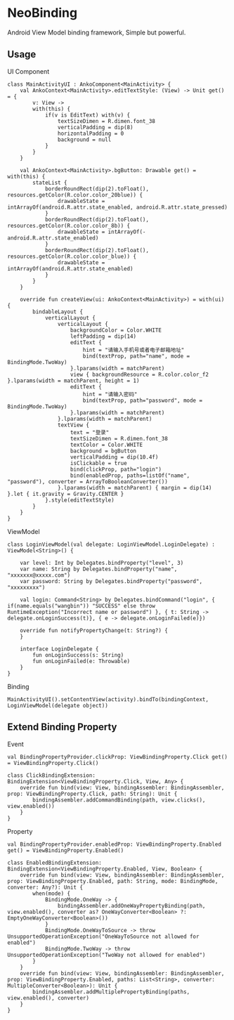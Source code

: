 # NeoBinding
Android View Model binding framework, Simple but powerful.

## Usage

UI Component

    class MainActivityUI : AnkoComponent<MainActivity> {
        val AnkoContext<MainActivity>.editTextStyle: (View) -> Unit get() = {
            v: View ->
            with(this) {
                if(v is EditText) with(v) {
                    textSizeDimen = R.dimen.font_38
                    verticalPadding = dip(8)
                    horizontalPadding = 0
                    background = null
                }
            }
        }

        val AnkoContext<MainActivity>.bgButton: Drawable get() = with(this) {
            stateList {
                borderRoundRect(dip(2).toFloat(), resources.getColor(R.color.color_20blue)) {
                    drawableState = intArrayOf(android.R.attr.state_enabled, android.R.attr.state_pressed)
                }
                borderRoundRect(dip(2).toFloat(), resources.getColor(R.color.color_8b)) {
                    drawableState = intArrayOf(-android.R.attr.state_enabled)
                }
                borderRoundRect(dip(2).toFloat(), resources.getColor(R.color.color_blue)) {
                    drawableState = intArrayOf(android.R.attr.state_enabled)
                }
            }
        }

        override fun createView(ui: AnkoContext<MainActivity>) = with(ui) {
            bindableLayout {
                verticalLayout {
                    verticalLayout {
                        backgroundColor = Color.WHITE
                        leftPadding = dip(14)
                        editText {
                            hint = "请输入手机号或者电子邮箱地址"
                            bind(textProp, path="name", mode = BindingMode.TwoWay)
                        }.lparams(width = matchParent)
                        view { backgroundResource = R.color.color_f2 }.lparams(width = matchParent, height = 1)
                        editText {
                            hint = "请输入密码"
                            bind(textProp, path="password", mode = BindingMode.TwoWay)
                        }.lparams(width = matchParent)
                    }.lparams(width = matchParent)
                    textView {
                        text = "登录"
                        textSizeDimen = R.dimen.font_38
                        textColor = Color.WHITE
                        background = bgButton
                        verticalPadding = dip(10.4f)
                        isClickable = true
                        bind(clickProp, path="login")
                        bind(enabledProp, paths=listOf("name", "password"), converter = ArrayToBooleanConverter())
                    }.lparams(width = matchParent) { margin = dip(14) }.let { it.gravity = Gravity.CENTER }
                }.style(editTextStyle)
            }
        }
    }
    
ViewModel

    class LoginViewModel(val delegate: LoginViewModel.LoginDelegate) : ViewModel<String>() {

        var level: Int by Delegates.bindProperty("level", 3)
        var name: String by Delegates.bindProperty("name", "xxxxxxx@xxxxx.com")
        var password: String by Delegates.bindProperty("password", "xxxxxxxxx")

        val login: Command<String> by Delegates.bindCommand("login", { if(name.equals("wangbin")) "SUCCESS" else throw RuntimeException("Incorrect name or password") }, { t: String -> delegate.onLoginSuccess(t)}, { e -> delegate.onLoginFailed(e)})

        override fun notifyPropertyChange(t: String?) {
        }

        interface LoginDelegate {
            fun onLoginSuccess(s: String)
            fun onLoginFailed(e: Throwable)
        }
    }
    
Binding

    MainActivityUI().setContentView(activity).bindTo(bindingContext, LoginViewModel(delegate object))
    
## Extend Binding Property 

Event
    
    val BindingPropertyProvider.clickProp: ViewBindingProperty.Click get() = ViewBindingProperty.Click()
    
    class ClickBindingExtension: BindingExtension<ViewBindingProperty.Click, View, Any> {
        override fun bind(view: View, bindingAssembler: BindingAssembler, prop: ViewBindingProperty.Click, path: String): Unit {
            bindingAssembler.addCommandBinding(path, view.clicks(), view.enabled())
        }
    }

Property

    val BindingPropertyProvider.enabledProp: ViewBindingProperty.Enabled get() = ViewBindingProperty.Enabled()
    
    class EnabledBindingExtension: BindingExtension<ViewBindingProperty.Enabled, View, Boolean> {
        override fun bind(view: View, bindingAssembler: BindingAssembler, prop: ViewBindingProperty.Enabled, path: String, mode: BindingMode, converter: Any?): Unit {
            when(mode) {
                BindingMode.OneWay -> {
                    bindingAssembler.addOneWayPropertyBinding(path, view.enabled(), converter as? OneWayConverter<Boolean> ?: EmptyOneWayConverter<Boolean>())
                }
                BindingMode.OneWayToSource -> throw UnsupportedOperationException("OneWayToSource not allowed for enabled")
                BindingMode.TwoWay -> throw UnsupportedOperationException("TwoWay not allowed for enabled")
            }
        }
        override fun bind(view: View, bindingAssembler: BindingAssembler, prop: ViewBindingProperty.Enabled, paths: List<String>, converter: MultipleConverter<Boolean>): Unit {
            bindingAssembler.addMultiplePropertyBinding(paths, view.enabled(), converter)
        }
    }

